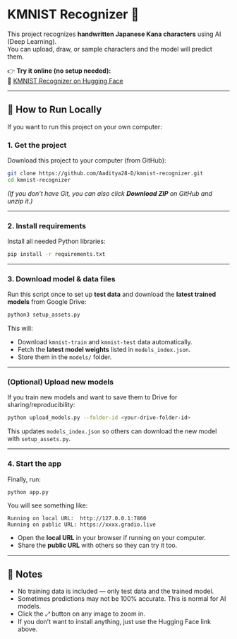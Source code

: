 # KMNIST Recognizer 📝  

This project recognizes **handwritten Japanese Kana characters** using AI (Deep Learning).  
You can upload, draw, or sample characters and the model will predict them.  

👉 **Try it online (no setup needed):**  
🔗 [KMNIST Recognizer on Hugging Face](https://huggingface.co/spaces/Aaditya28D/kmnist-inference)  

---

## 🚀 How to Run Locally  

If you want to run this project on your own computer:  

### 1. Get the project  
Download this project to your computer (from GitHub):  

```bash
git clone https://github.com/Aaditya28-D/kmnist-recognizer.git
cd kmnist-recognizer
```

*(If you don’t have Git, you can also click **Download ZIP** on GitHub and unzip it.)*

---

### 2. Install requirements  
Install all needed Python libraries:  

```bash
pip install -r requirements.txt
```

---

### 3. Download model & data files  
Run this script once to set up **test data** and download the **latest trained models** from Google Drive:  

```bash
python3 setup_assets.py
```

This will:  
- Download `kmnist-train` and `kmnist-test` data automatically.  
- Fetch the **latest model weights** listed in `models_index.json`.  
- Store them in the `models/` folder.  

---

### (Optional) Upload new models  
If you train new models and want to save them to Drive for sharing/reproducibility:  

```bash
python upload_models.py --folder-id <your-drive-folder-id>
```

This updates `models_index.json` so others can download the new model with `setup_assets.py`.  

---

### 4. Start the app  
Finally, run:  

```bash
python app.py
```

You will see something like:  

```
Running on local URL:  http://127.0.0.1:7860
Running on public URL: https://xxxx.gradio.live
```

- Open the **local URL** in your browser if running on your computer.  
- Share the **public URL** with others so they can try it too.  

---

## 📝 Notes  
- No training data is included — only test data and the trained model.  
- Sometimes predictions may not be 100% accurate. This is normal for AI models.  
- Click the ⤢ button on any image to zoom in.  
- If you don’t want to install anything, just use the Hugging Face link above.  
